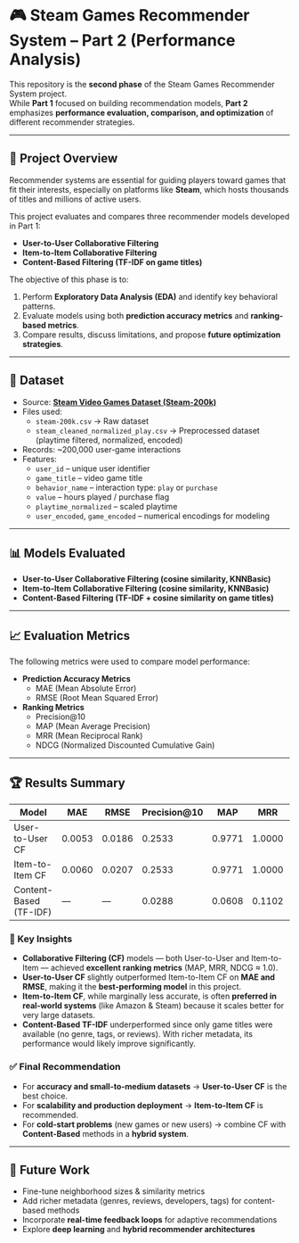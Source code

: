 # 🎮 Steam Games Recommender System – Part 2 (Performance Analysis)

This repository is the **second phase** of the Steam Games Recommender System project.  
While **Part 1** focused on building recommendation models, **Part 2** emphasizes **performance evaluation, comparison, and optimization** of different recommender strategies.

---

## 📑 Project Overview
Recommender systems are essential for guiding players toward games that fit their interests, especially on platforms like **Steam**, which hosts thousands of titles and millions of active users.  

This project evaluates and compares three recommender models developed in Part 1:
- **User-to-User Collaborative Filtering**  
- **Item-to-Item Collaborative Filtering**  
- **Content-Based Filtering (TF-IDF on game titles)**  

The objective of this phase is to:
1. Perform **Exploratory Data Analysis (EDA)** and identify key behavioral patterns.  
2. Evaluate models using both **prediction accuracy metrics** and **ranking-based metrics**.  
3. Compare results, discuss limitations, and propose **future optimization strategies**.  

---

## 📂 Dataset
- Source: **[Steam Video Games Dataset (Steam-200k)](https://www.kaggle.com/datasets/uberkinder/steam-games-dataset)**  
- Files used:
  - `steam-200k.csv` → Raw dataset  
  - `steam_cleaned_normalized_play.csv` → Preprocessed dataset (playtime filtered, normalized, encoded)  
- Records: ~200,000 user-game interactions  
- Features:  
  - `user_id` – unique user identifier  
  - `game_title` – video game title  
  - `behavior_name` – interaction type: `play` or `purchase`  
  - `value` – hours played / purchase flag  
  - `playtime_normalized` – scaled playtime  
  - `user_encoded`, `game_encoded` – numerical encodings for modeling  

---

## 📊 Models Evaluated
- **User-to-User Collaborative Filtering (cosine similarity, KNNBasic)**  
- **Item-to-Item Collaborative Filtering (cosine similarity, KNNBasic)**  
- **Content-Based Filtering (TF-IDF + cosine similarity on game titles)**  

---

## 📈 Evaluation Metrics
The following metrics were used to compare model performance:
- **Prediction Accuracy Metrics**
  - MAE (Mean Absolute Error)  
  - RMSE (Root Mean Squared Error)  
- **Ranking Metrics**
  - Precision@10  
  - MAP (Mean Average Precision)  
  - MRR (Mean Reciprocal Rank)  
  - NDCG (Normalized Discounted Cumulative Gain)  

---

## 🏆 Results Summary
| Model | MAE | RMSE | Precision@10 | MAP | MRR | NDCG |
|-------|-----|------|--------------|-----|-----|------|
| User-to-User CF | 0.0053 | 0.0186 | 0.2533 | 0.9771 | 1.0000 | 1.0000 |
| Item-to-Item CF | 0.0060 | 0.0207 | 0.2533 | 0.9771 | 1.0000 | 1.0000 |
| Content-Based (TF-IDF) | — | — | 0.0288 | 0.0608 | 0.1102 | 0.0911 |

### 🔎 Key Insights
- **Collaborative Filtering (CF)** models — both User-to-User and Item-to-Item — achieved **excellent ranking metrics** (MAP, MRR, NDCG ≈ 1.0).  
- **User-to-User CF** slightly outperformed Item-to-Item CF on **MAE and RMSE**, making it the **best-performing model** in this project.  
- **Item-to-Item CF**, while marginally less accurate, is often **preferred in real-world systems** (like Amazon & Steam) because it scales better for very large datasets.  
- **Content-Based TF-IDF** underperformed since only game titles were available (no genre, tags, or reviews). With richer metadata, its performance would likely improve significantly. 

### ✅ Final Recommendation
- For **accuracy and small-to-medium datasets** → **User-to-User CF** is the best choice.  
- For **scalability and production deployment** → **Item-to-Item CF** is recommended.  
- For **cold-start problems** (new games or new users) → combine CF with **Content-Based** methods in a **hybrid system**.  
---

## 🚀 Future Work
- Fine-tune neighborhood sizes & similarity metrics  
- Add richer metadata (genres, reviews, developers, tags) for content-based methods  
- Incorporate **real-time feedback loops** for adaptive recommendations  
- Explore **deep learning** and **hybrid recommender architectures**  
